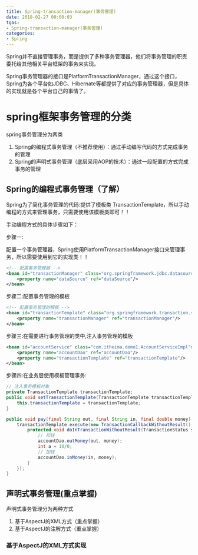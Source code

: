 ```yaml
---
title: Spring-transaction-manager(事务管理)
date: 2018-02-27 00:00:03
tgas: 
- Spring-transaction-manager(事务管理)
categories: 
- Spring 
---
```


Spring并不直接管理事务，而是提供了多种事务管理器，他们将事务管理的职责委托给其他相关平台框架的事务来实现。  

Spring事务管理器的接口是PlatformTransactionManager，通过这个接口，Spring为各个平台如JDBC、Hibernate等都提供了对应的事务管理器，但是具体的实现就是各个平台自己的事情了。

# spring框架事务管理的分类

spring事务管理分为两类
1. Spring的编程式事务管理（不推荐使用）：通过手动编写代码的方式完成事务的管理
2. Spring的声明式事务管理（底层采用AOP的技术）：通过一段配置的方式完成事务的管理

## Spring的编程式事务管理（了解）

Spring为了简化事务管理的代码:提供了模板类 TransactionTemplate，所以手动编程的方式来管理事务，只需要使用该模板类即可！！

手动编程方式的具体步骤如下：  

 步骤一:  
 
 配置一个事务管理器，Spring使用PlatformTransactionManager接口来管理事务，所以需要使用到它的实现类！！
```xml
<!-- 配置事务管理器 -->
<bean id="transactionManager" class="org.springframework.jdbc.datasource.DataSourceTransactionManager">
    <property name="dataSource" ref="dataSource"/>
</bean>
```

步骤二:配置事务管理的模板  
```xml
<!-- 配置事务管理的模板 -->
<bean id="transactionTemplate" class="org.springframework.transaction.support.TransactionTemplate">
    <property name="transactionManager" ref="transactionManager"/>
</bean>
```

步骤三:在需要进行事务管理的类中,注入事务管理的模板
```xml
<bean id="accountService" class="com.itheima.demo1.AccountServiceImpl">
    <property name="accountDao" ref="accountDao"/>
    <property name="transactionTemplate" ref="transactionTemplate"/>
</bean>
```

步骤四:在业务层使用模板管理事务:
```java
// 注入事务模板对象
private TransactionTemplate transactionTemplate;
public void setTransactionTemplate(TransactionTemplate transactionTemplate) {
    this.transactionTemplate = transactionTemplate;
}

public void pay(final String out, final String in, final double money) {
    transactionTemplate.execute(new TransactionCallbackWithoutResult() {
        protected void doInTransactionWithoutResult(TransactionStatus status) {
            // 扣钱
            accountDao.outMoney(out, money);
            int a = 10/0;
            // 加钱
            accountDao.inMoney(in, money);
        }
    });
}
```

## 声明式事务管理(重点掌握)

声明式事务管理分为两种方式
1. 基于AspectJ的XML方式（重点掌握）
1. 基于AspectJ的注解方式（重点掌握）

### 基于AspectJ的XML方式实现
